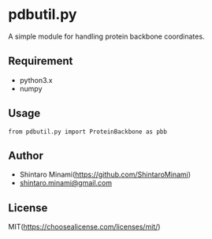 pdbutil.py
===

A simple module for handling protein backbone coordinates.

## Requirement
* python3.x
* numpy

## Usage
```
from pdbutil.py import ProteinBackbone as pbb
```

## Author
* Shintaro Minami(https://github.com/ShintaroMinami)
* shintaro.minami@gmail.com

## License
MIT(https://choosealicense.com/licenses/mit/)

